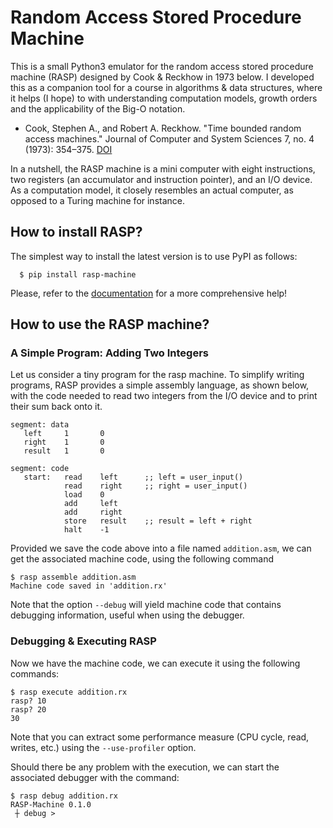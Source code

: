 # Random Access Stored Procedure Machine


This is a small Python3 emulator for the random access stored
procedure machine (RASP) designed by Cook & Reckhow in 1973 below. I
developed this as a companion tool for a course in algorithms & data
structures, where it helps (I hope) to with understanding computation
models, growth orders and the applicability of the Big-O notation.

* Cook, Stephen A., and Robert A. Reckhow. "Time bounded random access
  machines." Journal of Computer and System Sciences 7, no. 4 (1973):
  354&ndash;375. [DOI](https://doi.org/10.1016/S0022-0000(73)80029-7)

In a nutshell, the RASP machine is a mini computer with eight
instructions, two registers (an accumulator and instruction pointer),
and an I/O device. As a computation model, it closely resembles an
actual computer, as opposed to a Turing machine for instance.

## How to install RASP?

The simplest way to install the latest version is to use PyPI as
follows:

```shell
  $ pip install rasp-machine
```

Please, refer to the [documentation](https://fchauvel.github.io/rasp-machine)
for a more comprehensive help!

## How to use the RASP machine?

### A Simple Program: Adding Two Integers

Let us consider a tiny program for the rasp machine. To simplify
writing programs, RASP provides a simple assembly language, as shown
below, with the code needed to read two integers from the I/O device
and to print their sum back onto it.

```
segment: data
   left     1       0
   right    1       0
   result   1       0

segment: code
   start:   read    left      ;; left = user_input()
            read    right     ;; right = user_input()
            load    0
            add     left
            add     right
            store   result    ;; result = left + right
            halt    -1
```

Provided we save the code above into a file named `addition.asm`, we
can get the associated machine code, using the following command
```shell-session
$ rasp assemble addition.asm
Machine code saved in 'addition.rx'
```

Note that the option `--debug` will yield machine code that contains
debugging information, useful when using the debugger.

### Debugging & Executing RASP

Now we have the machine code, we can execute it using the following commands:

```shell-session
$ rasp execute addition.rx
rasp? 10
rasp? 20
30
```

Note that you can extract some performance measure (CPU cycle, read,
writes, etc.) using the `--use-profiler` option.

Should there be any problem with the execution, we can start the
associated debugger with the command:
```shell-session
$ rasp debug addition.rx
RASP-Machine 0.1.0
 ┼ debug >
```

